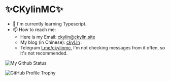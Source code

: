 # ✨CKylinMC✨

- 🌱 I'm currently learning Typescript.
- 📫 How to reach me: 
  - Here is my Email: ckylin@ckylin.site
  - My blog (in Chinese): [ckyl.in](https://ckyl.in?fr=gh) .
  - Telegram [t.me/ckylinmc](https://t.me/ckylinmc), I'm not checking messages from it often, so it's not recommended.

![My Github Status](https://github-readme-stats.vercel.app/api?username=CKylinMC&show_icons=true&theme=dracula&count_private=true&hide_border=true&bg_color=45,44475c,282a36,020202)


![GitHub Profile Trophy](https://github-profile-trophy.vercel.app/?username=CKylinMC&theme=dracula&no-frame=true)
<!--
**CKylinMC/CKylinMC** is a ✨ _special_ ✨ repository because its `README.md` (this file) appears on your GitHub profile.

Here are some ideas to get you started:

- 🔭 I’m currently working on ...
- 🌱 I’m currently learning ...
- 👯 I’m looking to collaborate on ...
- 🤔 I’m looking for help with ...
- 💬 Ask me about ...
- 📫 How to reach me: ...
- 😄 Pronouns: ...
- ⚡ Fun fact: ...
-->
